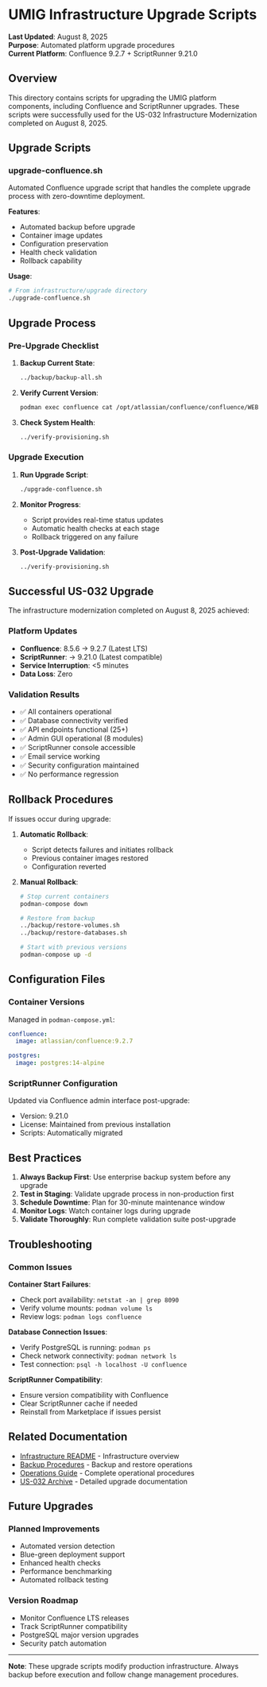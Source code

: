 # UMIG Infrastructure Upgrade Scripts

**Last Updated**: August 8, 2025  
**Purpose**: Automated platform upgrade procedures  
**Current Platform**: Confluence 9.2.7 + ScriptRunner 9.21.0

## Overview

This directory contains scripts for upgrading the UMIG platform components, including Confluence and ScriptRunner upgrades. These scripts were successfully used for the US-032 Infrastructure Modernization completed on August 8, 2025.

## Upgrade Scripts

### upgrade-confluence.sh

Automated Confluence upgrade script that handles the complete upgrade process with zero-downtime deployment.

**Features**:

- Automated backup before upgrade
- Container image updates
- Configuration preservation
- Health check validation
- Rollback capability

**Usage**:

```bash
# From infrastructure/upgrade directory
./upgrade-confluence.sh
```

## Upgrade Process

### Pre-Upgrade Checklist

1. **Backup Current State**:

   ```bash
   ../backup/backup-all.sh
   ```

2. **Verify Current Version**:

   ```bash
   podman exec confluence cat /opt/atlassian/confluence/confluence/WEB-INF/classes/confluence-init.properties
   ```

3. **Check System Health**:

   ```bash
   ../verify-provisioning.sh
   ```

### Upgrade Execution

1. **Run Upgrade Script**:

   ```bash
   ./upgrade-confluence.sh
   ```

2. **Monitor Progress**:
   - Script provides real-time status updates
   - Automatic health checks at each stage
   - Rollback triggered on any failure

3. **Post-Upgrade Validation**:

   ```bash
   ../verify-provisioning.sh
   ```

## Successful US-032 Upgrade

The infrastructure modernization completed on August 8, 2025 achieved:

### Platform Updates

- **Confluence**: 8.5.6 → 9.2.7 (Latest LTS)
- **ScriptRunner**: → 9.21.0 (Latest compatible)
- **Service Interruption**: <5 minutes
- **Data Loss**: Zero

### Validation Results

- ✅ All containers operational
- ✅ Database connectivity verified
- ✅ API endpoints functional (25+)
- ✅ Admin GUI operational (8 modules)
- ✅ ScriptRunner console accessible
- ✅ Email service working
- ✅ Security configuration maintained
- ✅ No performance regression

## Rollback Procedures

If issues occur during upgrade:

1. **Automatic Rollback**:
   - Script detects failures and initiates rollback
   - Previous container images restored
   - Configuration reverted

2. **Manual Rollback**:

   ```bash
   # Stop current containers
   podman-compose down

   # Restore from backup
   ../backup/restore-volumes.sh
   ../backup/restore-databases.sh

   # Start with previous versions
   podman-compose up -d
   ```

## Configuration Files

### Container Versions

Managed in `podman-compose.yml`:

```yaml
confluence:
  image: atlassian/confluence:9.2.7

postgres:
  image: postgres:14-alpine
```

### ScriptRunner Configuration

Updated via Confluence admin interface post-upgrade:

- Version: 9.21.0
- License: Maintained from previous installation
- Scripts: Automatically migrated

## Best Practices

1. **Always Backup First**: Use enterprise backup system before any upgrade
2. **Test in Staging**: Validate upgrade process in non-production first
3. **Schedule Downtime**: Plan for 30-minute maintenance window
4. **Monitor Logs**: Watch container logs during upgrade
5. **Validate Thoroughly**: Run complete validation suite post-upgrade

## Troubleshooting

### Common Issues

**Container Start Failures**:

- Check port availability: `netstat -an | grep 8090`
- Verify volume mounts: `podman volume ls`
- Review logs: `podman logs confluence`

**Database Connection Issues**:

- Verify PostgreSQL is running: `podman ps`
- Check network connectivity: `podman network ls`
- Test connection: `psql -h localhost -U confluence`

**ScriptRunner Compatibility**:

- Ensure version compatibility with Confluence
- Clear ScriptRunner cache if needed
- Reinstall from Marketplace if issues persist

## Related Documentation

- [Infrastructure README](../README.md) - Infrastructure overview
- [Backup Procedures](../backup/README.md) - Backup and restore operations
- [Operations Guide](../../../docs/operations/README.md) - Complete operational procedures
- [US-032 Archive](../../../docs/archived/us-032-confluence-upgrade/) - Detailed upgrade documentation

## Future Upgrades

### Planned Improvements

- Automated version detection
- Blue-green deployment support
- Enhanced health checks
- Performance benchmarking
- Automated rollback testing

### Version Roadmap

- Monitor Confluence LTS releases
- Track ScriptRunner compatibility
- PostgreSQL major version upgrades
- Security patch automation

---

**Note**: These upgrade scripts modify production infrastructure. Always backup before execution and follow change management procedures.

